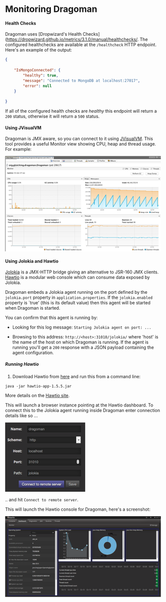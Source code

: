 Monitoring Dragoman
======

#### Health Checks

Dragoman uses [Dropwizard's Health Checks](https://dropwizard.github.io/metrics/3.1.0/manual/healthchecks/. The configured healthchecks are available at the `/healthcheck` HTTP endpoint. Here's an example of the output:

```json
{

    "IsMongoConnected": {
        "healthy": true,
        "message": "Connected to MongoDB at localhost:27017",
        "error": null
    }

}
```

If all of the configured health checks are _healthy_ this endpoint will return a `200` status, otherwise it will return a `500` status.

#### Using JVisualVM

Dragoman is JMX aware, so you can connect to it using [JVisualVM](https://visualvm.github.io/). This tool provides a useful Monitor view showing CPU, heap and thread usage. For example:

<img src="assets/images/jvisualvm-monitor.png" alt="JVisualVM Monitor"/>

#### Using Jolokia and Hawtio

[Jolokia](https://jolokia.org/) is a JMX-HTTP bridge giving an alternative to JSR-160 JMX clients. [Hawtio](http://hawt.io/) is a modular web console which can consume data exposed by Jolokia. 

Dragoman embeds a Jolokia agent running on the port defined by the `jolokia.port` property in `application.properties`. If the `jolokia.enabled` property is `true' (this is its default value) then this agent will be started when Dragoman is started.  

You can confirm that this agent is running by:

* Looking for this log message: `Starting Jolokia agent on port: ...`

* Browsing to this address: `http://<host>:31010/jolokia/` where 'host' is the name of the host on which Dragoman is running. If the agent is running you'll get a `200` response with a JSON payload containing the agent configuration.

##### Running Hawtio 

1. Download Hawtio from [here](https://oss.sonatype.org/content/repositories/public/io/hawt/hawtio-app/1.5.5/hawtio-app-1.5.5.jar) and run this from a command line:

```
java -jar hawtio-app-1.5.5.jar
```

More details on the [Hawtio site](http://hawt.io/getstarted/index.html).

This will launch a browser instance pointing at the Hawtio dashboard. To connect this to the Jolokia agent running inside Dragoman enter connection details like so ...

<img src="assets/images/hawtio-connect.png" alt="Hawtio Connection Details"/>

.. and hit `Connect to remote server`.

This will launch the Hawtio console for Dragoman, here's a screenshot:

<img src="assets/images/hawtio-monitor.png" alt="Hawtio Dashboard"/>





